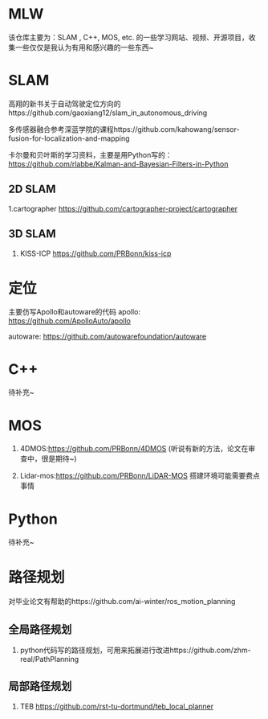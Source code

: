 # MLW
该仓库主要为：SLAM , C++, MOS,  etc. 的一些学习网站、视频、开源项目，收集一些仅仅是我认为有用和感兴趣的一些东西~

# SLAM

高翔的新书关于自动驾驶定位方向的https://github.com/gaoxiang12/slam_in_autonomous_driving

多传感器融合参考深蓝学院的课程https://github.com/kahowang/sensor-fusion-for-localization-and-mapping

卡尔曼和贝叶斯的学习资料，主要是用Python写的：https://github.com/rlabbe/Kalman-and-Bayesian-Filters-in-Python
## 2D SLAM

1.cartographer https://github.com/cartographer-project/cartographer

## 3D SLAM

1. KISS-ICP https://github.com/PRBonn/kiss-icp


# 定位
主要仿写Apollo和autoware的代码
apollo: https://github.com/ApolloAuto/apollo

autoware: https://github.com/autowarefoundation/autoware
# C++
待补充~


# MOS
1. 4DMOS:https://github.com/PRBonn/4DMOS     (听说有新的方法，论文在审查中，很是期待~)

2. Lidar-mos:https://github.com/PRBonn/LiDAR-MOS 搭建环境可能需要费点事情
# Python
待补充~


# 路径规划
对毕业论文有帮助的https://github.com/ai-winter/ros_motion_planning
## 全局路径规划
1. python代码写的路径规划，可用来拓展进行改进https://github.com/zhm-real/PathPlanning

## 局部路径规划
1. TEB https://github.com/rst-tu-dortmund/teb_local_planner

